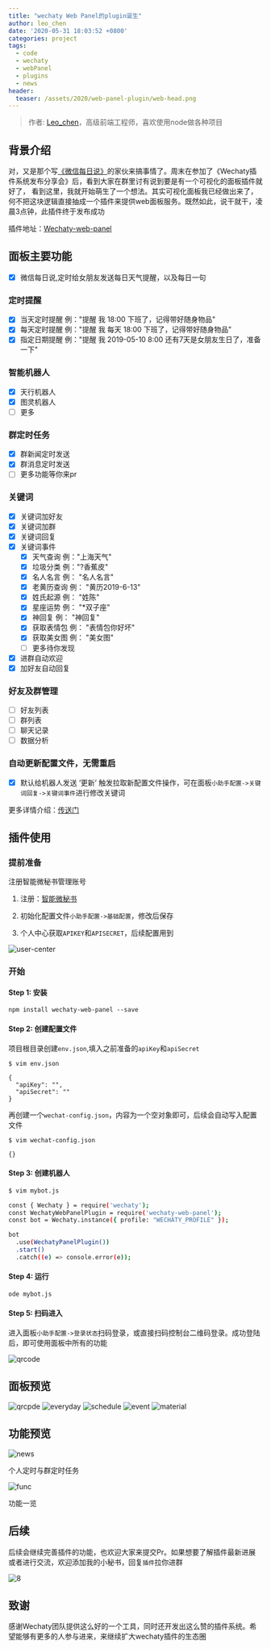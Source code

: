 ```yaml
---
title: "wechaty Web Panel的plugin诞生"
author: leo_chen
date: '2020-05-31 18:03:52 +0800'
categories: project
tags:
  - code
  - wechaty
  - webPanel
  - plugins
  - news
header:
  teaser: /assets/2020/web-panel-plugin/web-head.png
---
```


> 作者: [Leo_chen](https://github.com/gengchen528/)，高级前端工程师，喜欢使用node做各种项目

<!-- more -->

## 背景介绍

对，又是那个写[《微信每日说》](https://github.com/gengchen528/wechatBot)的家伙来搞事情了。周末在参加了《Wechaty插件系统发布分享会》后，看到大家在群里讨有说到要是有一个可视化的面板插件就好了，
看到这里，我就开始萌生了一个想法。其实可视化面板我已经做出来了，何不把这块逻辑直接抽成一个插件来提供web面板服务。既然如此，说干就干，凌晨3点钟，此插件终于发布成功

插件地址：[Wechaty-web-panel](https://github.com/gengchen528/wechaty-web-panel)

## 面板主要功能

- [x] 微信每日说,定时给女朋友发送每日天气提醒，以及每日一句

### 定时提醒

- [x] 当天定时提醒  例："提醒 我 18:00 下班了，记得带好随身物品"
- [x] 每天定时提醒  例："提醒 我 每天 18:00 下班了，记得带好随身物品"
- [x] 指定日期提醒  例："提醒 我 2019-05-10 8:00 还有7天是女朋友生日了，准备一下"

### 智能机器人

- [x] 天行机器人
- [x] 图灵机器人
- [ ] 更多

### 群定时任务

- [x] 群新闻定时发送
- [x] 群消息定时发送
- [ ] 更多功能等你来pr

### 关键词

- [x] 关键词加好友
- [x] 关键词加群
- [x] 关键词回复
- [x] 关键词事件
  - [x] 天气查询 例："上海天气"
  - [x] 垃圾分类 例："?香蕉皮"
  - [x] 名人名言 例： "名人名言"
  - [x] 老黄历查询 例： "黄历2019-6-13"
  - [x] 姓氏起源 例： "姓陈"
  - [x] 星座运势 例： "*双子座"
  - [x] 神回复 例： "神回复"
  - [x] 获取表情包 例： "表情包你好坏"
  - [x] 获取美女图 例： "美女图"
  - [ ] 更多待你发现
- [x] 进群自动欢迎
- [x] 加好友自动回复

### 好友及群管理

- [ ] 好友列表
- [ ] 群列表
- [ ] 聊天记录
- [ ] 数据分析

### 自动更新配置文件，无需重启

- [x] 默认给机器人发送 ‘更新’ 触发拉取新配置文件操作，可在面板`小助手配置->关键词回复->关键词事件`进行修改关键词

更多详情介绍：[传送门](https://www.xkboke.com/web-inn/secretary/client.html#%E5%B0%8F%E5%8A%A9%E6%89%8B%E5%8A%9F%E8%83%BD%E4%B8%80%E8%A7%88)

## 插件使用

### 提前准备

注册智能微秘书管理账号

1. 注册：[智能微秘书](https://wechat.aibotk.com/#/signup)

2. 初始化配置文件`小助手配置->基础配置`，修改后保存

3. 个人中心获取`APIKEY`和`APISECRET`，后续配置用到

![user-center](/assets/2020/web-panel-plugin/user-center.png)

### 开始

#### Step 1: 安装

```shell
npm install wechaty-web-panel --save
```

#### Step 2: 创建配置文件

项目根目录创建`env.json`,填入之前准备的`apiKey`和`apiSecret`

```shell
$ vim env.json

{
  "apiKey": "",
  "apiSecret": ""
}
```

再创建一个`wechat-config.json`，内容为一个空对象即可，后续会自动写入配置文件

```shell
$ vim wechat-config.json

{}
```

#### Step 3: 创建机器人

```sh
$ vim mybot.js

const { Wechaty } = require('wechaty');
const WechatyWebPanelPlugin = require('wechaty-web-panel');
const bot = Wechaty.instance({ profile: "WECHATY_PROFILE" });

bot
  .use(WechatyPanelPlugin())
  .start()
  .catch((e) => console.error(e));

```

#### Step 4: 运行

```sh
ode mybot.js
```

#### Step 5: 扫码进入

进入面板`小助手配置->登录状态`扫码登录，或直接扫码控制台二维码登录。成功登陆后，即可使用面板中所有的功能

![qrcode](/assets/2020/web-panel-plugin/qrcode-s.png)

## 面板预览

![qrcpde](/assets/2020/web-panel-plugin/qrcode.png)
![everyday](/assets/2020/web-panel-plugin/everyday.png)
![schedule](/assets/2020/web-panel-plugin/schedule.png)
![event](/assets/2020/web-panel-plugin/event.png)
![material](/assets/2020/web-panel-plugin/material.png)

## 功能预览

![news](/assets/2020/web-panel-plugin/news.jpeg)

个人定时与群定时任务

![func](/assets/2020/web-panel-plugin/func.jpeg)

功能一览

## 后续

后续会继续完善插件的功能，也欢迎大家来提交Pr。如果想要了解插件最新进展或者进行交流，欢迎添加我的小秘书，回复`插件`拉你进群

![8](/assets/2020/web-panel-plugin/qr.png)

## 致谢

感谢Wechaty团队提供这么好的一个工具，同时还开发出这么赞的插件系统。希望能够有更多的人参与进来，来继续扩大wechaty插件的生态圈
